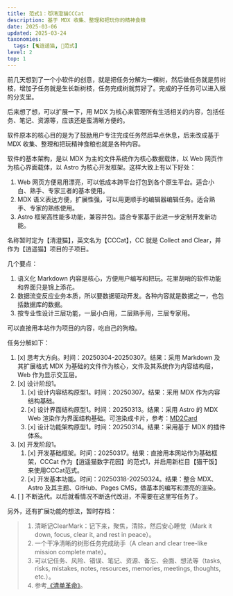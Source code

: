 ```yaml
---
title: 范式1：😻清澄猫CCCat
description: 基于 MDX 收集、整理和把玩你的精神食粮
date: 2025-03-06
updated: 2025-03-24
taxonomies:
  tags: [🐈逍遥猫, 💛范式]
level: 2
top: 1
---
```


前几天想到了一个小软件的创意，就是把任务分解为一棵树，然后做任务就是剪树枝，增加子任务就是生长新树枝，任务完成树就剪好了。完成的子任务可以进入根的分支里。

后来想了想，可以扩展一下，用 MDX 为核心来管理所有生活相关的内容，包括任务、笔记、资源等，应该还是蛮清晰方便的。

软件原本的核心目的是为了鼓励用户专注完成任务然后早点休息，后来改成基于 MDX 收集、整理和把玩精神食粮也就是各种内容。

软件的基本架构，是以 MDX 为主的文件系统作为核心数据载体，以 Web 网页作为核心界面载体，以 Astro 为核心开发框架。这样大致上有以下好处：

1. Web 网页方便易用漂亮，可以低成本跨平台打包到各个原生平台。适合小白、熟手、专家三者的基本使用。
2. MDX 语义表达方便，扩展性强，可以用更顺手的编辑器编辑任务。适合熟手、专家的熟练使用。
3. Astro 框架高性能多功能，兼容并包。适合专家基于此进一步定制开发新功能。

名称暂时定为【清澄猫】，英文名为【CCCat】，CC 就是 Collect and Clear，并作为【逍遥猫】项目的子项目。

几个要点：

1. 语义化 Markdown 内容是核心，方便用户编写和把玩。花里胡哨的软件功能和界面只是锦上添花。
2. 数据流变反应业务本质，所以要数据驱动开发。各种内容就是数据之一，也包括数据库的数据。
3. 按专业性设计三层功能，一层小白用，二层熟手用，三层专家用。

可以直接用本站作为项目的内容，吃自己的狗粮。

任务分解如下：

1. [x] 思考大方向。时间：20250304-20250307。结果：采用 Markdown 及其扩展格式 MDX 为基础的文件作为核心，文件及其系统作为内容结构层，Web 作为显示交互层。
2. [x] 设计阶段1。
    1. [x] 设计内容结构原型1。时间：20250307。结果：采用 MDX 作为内容结构基础。
    2. [x] 设计界面结构原型1。时间：20250313。结果：采用 Astro 的 MDX Web 渲染作为界面结构基础。可渲染成卡片，参考：[MD2Card](https://md2card.com)
    3. [x] 设计功能架构原型1。时间：20250314。结果：采用基于 MDX 的插件体系。
3. [x] 开发阶段1。
    1. [x] 开发基础框架。时间：20250317。结果：直接用本网站作为基础框架，CCCat 作为【逍遥猫数字花园】的范式1，并启用新栏目【猫干饭】来使用CCCat范式。
    2. [x] 开发基本功能。时间：20250318-20250324。结果：整合 MDX、Astro 及其主题、GitHub、Pages CMS，做基本的编写和漂亮的渲染。
4. [ ] 不断迭代。以后就看情况不断迭代改进，不需要在这里写任务了。

另外，还有扩展功能的想法，暂时存档：

> 1. 清晰记ClearMark：记下来，聚焦，清除，然后安心睡觉（Mark it down, focus, clear it, and rest in peace）。
> 2. 一个干净清晰的树形任务完成助手（A clean and clear tree-like mission complete mate）。
> 3. 可以记任务、风险、错误、笔记、资源、备忘、会面、想法等（tasks, risks, mistakes, notes, resources, memories, meetings, thoughts, etc.）。
> 4. 参考[《清单革命》](https://book.douban.com/subject/36103576/)。
